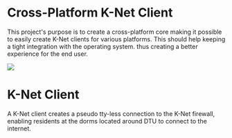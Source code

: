 Cross-Platform K-Net Client
=======
This project's purpose is to create a cross-platform core making it possible to
easily create K-Net clients for various platforms.
This should help keeping a tight integration with the operating system. thus
creating a better experience for the end user.

[![](http://matisen.dk/knet_screen.png)](http://matisen.dk/knet_screen.png)

K-Net Client
=======

A K-Net client creates a pseudo tty-less connection to the K-Net firewall,
enabling residents at the dorms located around DTU to connect to the internet.